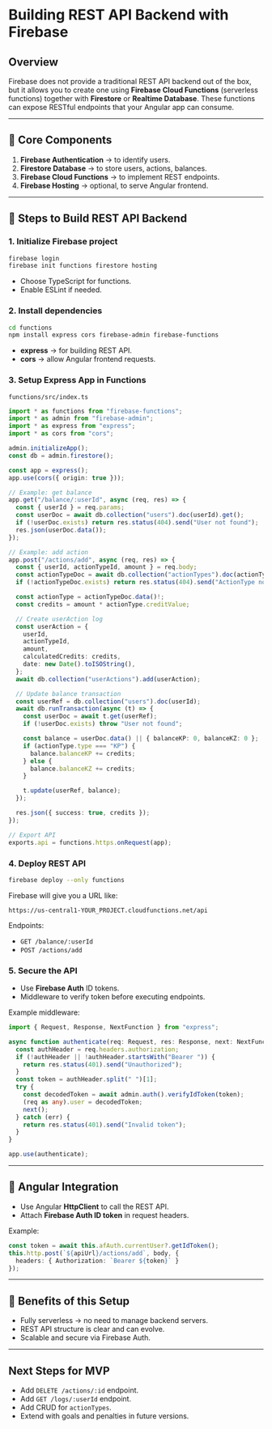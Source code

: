 # Building REST API Backend with Firebase

## Overview

Firebase does not provide a traditional REST API backend out of the box, but it allows you to create one using **Firebase Cloud Functions** (serverless functions) together with **Firestore** or **Realtime Database**. These functions can expose RESTful endpoints that your Angular app can consume.

---

## 🔹 Core Components

1. **Firebase Authentication** → to identify users.
2. **Firestore Database** → to store users, actions, balances.
3. **Firebase Cloud Functions** → to implement REST endpoints.
4. **Firebase Hosting** → optional, to serve Angular frontend.

---

## 🔹 Steps to Build REST API Backend

### 1. Initialize Firebase project

```bash
firebase login
firebase init functions firestore hosting
```

* Choose TypeScript for functions.
* Enable ESLint if needed.

### 2. Install dependencies

```bash
cd functions
npm install express cors firebase-admin firebase-functions
```

* **express** → for building REST API.
* **cors** → allow Angular frontend requests.

### 3. Setup Express App in Functions

`functions/src/index.ts`

```ts
import * as functions from "firebase-functions";
import * as admin from "firebase-admin";
import * as express from "express";
import * as cors from "cors";

admin.initializeApp();
const db = admin.firestore();

const app = express();
app.use(cors({ origin: true }));

// Example: get balance
app.get("/balance/:userId", async (req, res) => {
  const { userId } = req.params;
  const userDoc = await db.collection("users").doc(userId).get();
  if (!userDoc.exists) return res.status(404).send("User not found");
  res.json(userDoc.data());
});

// Example: add action
app.post("/actions/add", async (req, res) => {
  const { userId, actionTypeId, amount } = req.body;
  const actionTypeDoc = await db.collection("actionTypes").doc(actionTypeId).get();
  if (!actionTypeDoc.exists) return res.status(404).send("ActionType not found");

  const actionType = actionTypeDoc.data()!;
  const credits = amount * actionType.creditValue;

  // Create userAction log
  const userAction = {
    userId,
    actionTypeId,
    amount,
    calculatedCredits: credits,
    date: new Date().toISOString(),
  };
  await db.collection("userActions").add(userAction);

  // Update balance transaction
  const userRef = db.collection("users").doc(userId);
  await db.runTransaction(async (t) => {
    const userDoc = await t.get(userRef);
    if (!userDoc.exists) throw "User not found";

    const balance = userDoc.data() || { balanceKP: 0, balanceKZ: 0 };
    if (actionType.type === "KP") {
      balance.balanceKP += credits;
    } else {
      balance.balanceKZ += credits;
    }

    t.update(userRef, balance);
  });

  res.json({ success: true, credits });
});

// Export API
exports.api = functions.https.onRequest(app);
```

### 4. Deploy REST API

```bash
firebase deploy --only functions
```

Firebase will give you a URL like:

```
https://us-central1-YOUR_PROJECT.cloudfunctions.net/api
```

Endpoints:

* `GET /balance/:userId`
* `POST /actions/add`

### 5. Secure the API

* Use **Firebase Auth** ID tokens.
* Middleware to verify token before executing endpoints.

Example middleware:

```ts
import { Request, Response, NextFunction } from "express";

async function authenticate(req: Request, res: Response, next: NextFunction) {
  const authHeader = req.headers.authorization;
  if (!authHeader || !authHeader.startsWith("Bearer ")) {
    return res.status(401).send("Unauthorized");
  }
  const token = authHeader.split(" ")[1];
  try {
    const decodedToken = await admin.auth().verifyIdToken(token);
    (req as any).user = decodedToken;
    next();
  } catch (err) {
    return res.status(401).send("Invalid token");
  }
}

app.use(authenticate);
```

---

## 🔹 Angular Integration

* Use Angular **HttpClient** to call the REST API.
* Attach **Firebase Auth ID token** in request headers.

Example:

```ts
const token = await this.afAuth.currentUser?.getIdToken();
this.http.post(`${apiUrl}/actions/add`, body, {
  headers: { Authorization: `Bearer ${token}` }
});
```

---

## 🔹 Benefits of this Setup

* Fully serverless → no need to manage backend servers.
* REST API structure is clear and can evolve.
* Scalable and secure via Firebase Auth.

---

## Next Steps for MVP

* Add `DELETE /actions/:id` endpoint.
* Add `GET /logs/:userId` endpoint.
* Add CRUD for `actionTypes`.
* Extend with goals and penalties in future versions.
